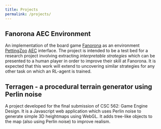 ```yaml
---
title: Projects
permalink: /projects/
---
```


## Fanorona AEC Environment [<i class="fab fa-github"></i>](https://github.com/AbhijeetKrishnan/fanorona-aec)

An implementation of the board game [Fanorona](https://en.wikipedia.org/wiki/Fanorona) as an
environment [PettingZoo](https://github.com/PettingZoo-Team/PettingZoo) [AEC](https://arxiv.org/abs/2009.13051) 
interface. The project is intended to be a test bed for a research project involving extracting
*interpretable strategies* which can be presented to a human player in order to improve their skill
at Fanorona. It is expected that this work will extend to uncovering similar strategies for any
other task on which an RL-agent is trained.

## Terragen - a procedural terrain generator using Perlin noise [<i class="fab fa-github"></i>](https://github.com/AbhijeetKrishnan/terragen)

A project developed for the final submission of CSC 562: Game Engine Design. It is a Javascript web
application which uses Perlin noise to generate simple 3D heightmaps using WebGL. It adds tree-like
objects to the map (also using Perlin noise) to improve realism.
